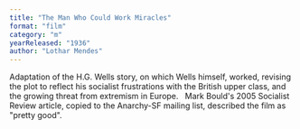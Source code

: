 ```yaml
---
title: "The Man Who Could Work Miracles"
format: "film"
category: "m"
yearReleased: "1936"
author: "Lothar Mendes"
---
```

Adaptation of the H.G. Wells story, on which Wells  himself, worked, revising the plot to reflect his socialist frustrations with  the British upper class, and the growing threat from extremism in Europe.
 
Mark Bould's 2005 Socialist Review article, copied  to the Anarchy-SF mailing list, described the film as "pretty good".